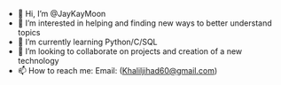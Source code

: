 - 👋 Hi, I’m @JayKayMoon
- 👀 I’m interested in helping and finding new ways to better understand topics
- 🌱 I’m currently learning Python/C/SQL
- 💞️ I’m looking to collaborate on projects and creation of a new technology 
- 📫 How to reach me: Email: (Khaliljihad60@gmail.com)

<!---
JayKayMoon/JayKayMoon is a ✨ special ✨ repository because its `README.md` (this file) appears on your GitHub profile.
You can click the Preview link to take a look at your changes.
--->
